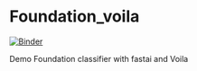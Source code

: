 # Foundation_voila

[![Binder](https://mybinder.org/badge_logo.svg)](https://mybinder.org/v2/gh/Gosuguy/Foundation_Voila/HEAD)

Demo Foundation classifier with fastai and Voila
